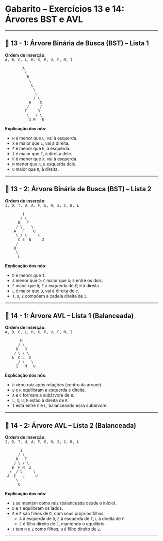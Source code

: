 # Gabarito – Exercícios 13 e 14: Árvores BST e AVL

---

## 🌳 13 - 1: Árvore Binária de Busca (BST) – Lista 1

**Ordem de inserção:**  
`A, B, C, L, H, X, R, U, F, M, I`

```
        A
         \
          B
           \
            C
             \
              L
             / \
           H    X
          /     /
         F     R
          \   / \
           I M   U
```

**Explicação dos nós:**
- `H` é menor que `L`, vai à esquerda.
- `X` é maior que `L`, vai à direita.
- `F` é menor que `H`, à esquerda.
- `I` é maior que `F`, à direita dele.
- `R` é menor que `X`, vai à esquerda.
- `M` menor que `R`, à esquerda dele.
- `U` maior que `R`, à direita.

---

## 🌳 13 - 2: Árvore Binária de Busca (BST) – Lista 2

**Ordem de inserção:**  
`I, D, T, U, A, F, E, N, Z, C, B, L`

```
        I
       / \
      D   T
     / \    \
    A   F    U
     \ / \     \
      C E  N     Z
     /
    B
     \
      L
```

**Explicação dos nós:**
- `D` é menor que `I`.
- `A` menor que `D`; `C` maior que `A`; `B` entre os dois.
- `F` maior que `D`; `E` à esquerda de `F`; `N` à direita.
- `L` é maior que `B`, vai à direita dele.
- `T`, `U`, `Z` compõem a cadeia direita de `I`.

---

## 🌲 14 - 1: Árvore AVL – Lista 1 (Balanceada)

**Ordem de inserção:**  
`A, B, C, L, H, X, R, U, F, M, I`

```
       H
      / \
     B   R
    / \ / \
   A  C L  X
      / \   \
     I   M   U
```

**Explicação dos nós:**
- `H` virou raiz após rotações (centro da árvore).
- `B` e `R` equilibram a esquerda e direita.
- `A` e `C` formam a subárvore de `B`.
- `L`, `X`, `U`, `M` estão à direita de `R`.
- `I` está entre `C` e `L`, balanceando essa subárvore.

---

## 🌲 14 - 2: Árvore AVL – Lista 2 (Balanceada)

**Ordem de inserção:**  
`I, D, T, U, A, F, E, N, Z, C, B, L`

```
       I
      / \
     D   T
    / \ / \
   B  F N  Z
  /  / \     \
 A  E   L     U
     \
      C
```

**Explicação dos nós:**
- `I` se mantém como raiz (balanceada desde o início).
- `D` e `T` equilibram os lados.
- `B` e `F` são filhos de `D`, com seus próprios filhos:
  - `A` à esquerda de `B`, `E` à esquerda de `F`, `L` à direita de `F`.
  - `C` é filho direito de `E`, mantendo o equilíbrio.
- `T` tem `N` e `Z` como filhos; `U` é filho direito de `Z`.

---
